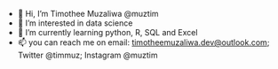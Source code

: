 - 👋 Hi, I’m Timothee Muzaliwa @muztim
- 👀 I’m interested in data science
- 🌱 I’m currently learning python, R, SQL and Excel
- 📫 you can reach me on email: timotheemuzaliwa.dev@outlook.com; Twitter @timmuz; Instagram @muztim

<!---
muztim/muztim is a ✨ special ✨ repository because its `README.md` (this file) appears on your GitHub profile.
You can click the Preview link to take a look at your changes.
--->
